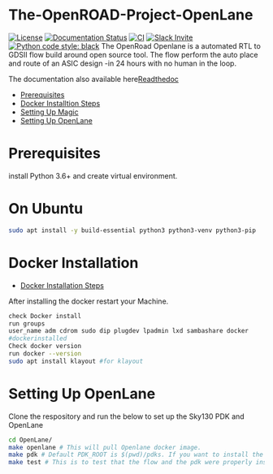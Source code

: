 # The-OpenROAD-Project-OpenLane
[![License](https://img.shields.io/badge/License-Apache%202.0-blue.svg)](https://opensource.org/licenses/Apache-2.0) [![Documentation Status](https://readthedocs.org/projects/openlane/badge/?version=latest)](https://openlane.readthedocs.io/) [![CI](https://github.com/The-OpenROAD-Project/OpenLane/workflows/CI/badge.svg?branch=master)](#) [![Slack Invite](https://img.shields.io/badge/Community-Skywater%20PDK%20Slack-ff69b4?logo=slack)](https://invite.skywater.tools) [![Python code style: black](https://img.shields.io/badge/python%20code%20style-black-000000.svg)](https://github.com/psf/black)
The OpenRoad Openlane is a automated RTL to GDSII flow build around open source tool. The flow perform the auto place and route of an ASIC design -in 24 hours with no human in the loop.

The documentation also available here[Readthedoc](https://the-openroad-project-openlane.readthedocs.io/en/latest/)

- [Prerequisites](#prerequisites)
- [Docker Installtion Steps](#docker_Installation)
- [Setting Up Magic](#setting-up-Magic)
- [Setting Up OpenLane](#setting-up-OpenLane)

# Prerequisites

install Python 3.6+ and create virtual environment.
# On Ubuntu
```bash 
sudo apt install -y build-essential python3 python3-venv python3-pip
```
# Docker Installation
- [Docker Installation Steps](https://docs.docker.com/engine/install/ubuntu/)

After installing the docker restart your Machine. 
```bash
check Docker install
run groups
user_name adm cdrom sudo dip plugdev lpadmin lxd sambashare docker 
#dockerinstalled 
Check docker version
run docker --version
sudo apt install klayout #for klayout
```
# Setting Up OpenLane
Clone the respository and run the below to set up the Sky130 PDK and OpenLane 
```bash git clone https://github.com/The-OpenROAD-Project/OpenLane.git 
cd OpenLane/ 
make openlane # This will pull Openlane docker image. 
make pdk # Default PDK_ROOT is $(pwd)/pdks. If you want to install the PDK at a differnt location, uncomment the next line. #export PDK_ROOT=<absolute path to where skywater-pdk and open_pdks will reside>
make test # This is to test that the flow and the pdk were properly inst #This test run the design spm. Check the final generated layout at this path ../designs/spm/runs/openlane_test/results/magic/spm.gds.
```
